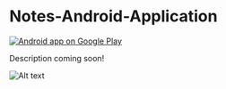 # Notes-Android-Application

<a href="https://play.google.com/store/apps/details?id=com.eugene.androidnotes">
  <img alt="Android app on Google Play"
       src="https://developer.android.com/images/brand/en_app_rgb_wo_60.png" />
</a>


Description coming soon!


![Alt text](https://lh3.googleusercontent.com/UOa7J2heOt9kLchOm54bRTzJWj5APz9RekCApPg_nsRntTmfO7yZ3qYMFyXG_s8vvYw=h900-rw "Preview Home")

